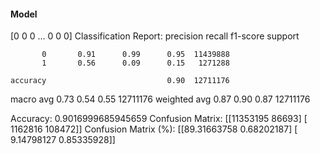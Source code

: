 #### Model
[0 0 0 ... 0 0 0]
Classification Report:
              precision    recall  f1-score   support

           0       0.91      0.99      0.95  11439888
           1       0.56      0.09      0.15   1271288

    accuracy                           0.90  12711176
   macro avg       0.73      0.54      0.55  12711176
weighted avg       0.87      0.90      0.87  12711176

Accuracy: 0.9016999685945659
Confusion Matrix:
[[11353195    86693]
 [ 1162816   108472]]
Confusion Matrix (%):
[[89.31663758  0.68202187]
 [ 9.14798127  0.85335928]]
